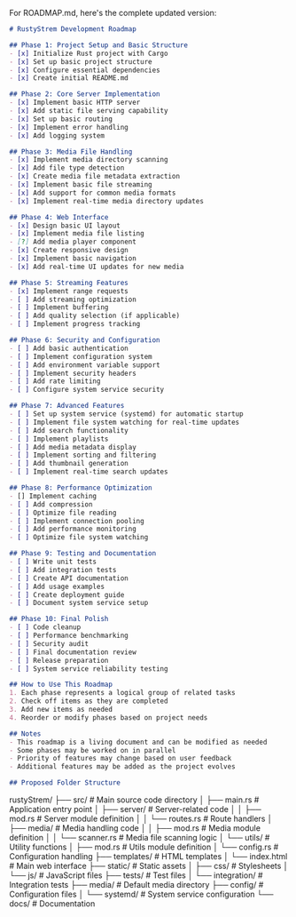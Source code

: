 For ROADMAP.md, here's the complete updated version:

```markdown
# RustyStrem Development Roadmap

## Phase 1: Project Setup and Basic Structure
- [x] Initialize Rust project with Cargo
- [x] Set up basic project structure
- [x] Configure essential dependencies
- [x] Create initial README.md

## Phase 2: Core Server Implementation
- [x] Implement basic HTTP server
- [x] Add static file serving capability
- [x] Set up basic routing
- [x] Implement error handling
- [x] Add logging system

## Phase 3: Media File Handling
- [x] Implement media directory scanning
- [x] Add file type detection
- [x] Create media file metadata extraction
- [x] Implement basic file streaming
- [x] Add support for common media formats
- [x] Implement real-time media directory updates

## Phase 4: Web Interface
- [x] Design basic UI layout
- [x] Implement media file listing
- [?] Add media player component
- [x] Create responsive design
- [x] Implement basic navigation
- [x] Add real-time UI updates for new media

## Phase 5: Streaming Features
- [x] Implement range requests
- [ ] Add streaming optimization
- [ ] Implement buffering
- [ ] Add quality selection (if applicable)
- [ ] Implement progress tracking

## Phase 6: Security and Configuration
- [ ] Add basic authentication
- [ ] Implement configuration system
- [ ] Add environment variable support
- [ ] Implement security headers
- [ ] Add rate limiting
- [ ] Configure system service security

## Phase 7: Advanced Features
- [ ] Set up system service (systemd) for automatic startup
- [ ] Implement file system watching for real-time updates
- [ ] Add search functionality
- [ ] Implement playlists
- [ ] Add media metadata display
- [ ] Implement sorting and filtering
- [ ] Add thumbnail generation
- [ ] Implement real-time search updates

## Phase 8: Performance Optimization
- [] Implement caching
- [ ] Add compression
- [ ] Optimize file reading
- [ ] Implement connection pooling
- [ ] Add performance monitoring
- [ ] Optimize file system watching

## Phase 9: Testing and Documentation
- [ ] Write unit tests
- [ ] Add integration tests
- [ ] Create API documentation
- [ ] Add usage examples
- [ ] Create deployment guide
- [ ] Document system service setup

## Phase 10: Final Polish
- [ ] Code cleanup
- [ ] Performance benchmarking
- [ ] Security audit
- [ ] Final documentation review
- [ ] Release preparation
- [ ] System service reliability testing

## How to Use This Roadmap
1. Each phase represents a logical group of related tasks
2. Check off items as they are completed
3. Add new items as needed
4. Reorder or modify phases based on project needs

## Notes
- This roadmap is a living document and can be modified as needed
- Some phases may be worked on in parallel
- Priority of features may change based on user feedback
- Additional features may be added as the project evolves

## Proposed Folder Structure
```
rustyStrem/
├── src/                    # Main source code directory
│   ├── main.rs            # Application entry point
│   ├── server/            # Server-related code
│   │   ├── mod.rs         # Server module definition
│   │   └── routes.rs      # Route handlers
│   ├── media/             # Media handling code
│   │   ├── mod.rs         # Media module definition
│   │   └── scanner.rs     # Media file scanning logic
│   └── utils/             # Utility functions
│       ├── mod.rs         # Utils module definition
│       └── config.rs      # Configuration handling
├── templates/             # HTML templates
│   └── index.html        # Main web interface
├── static/               # Static assets
│   ├── css/             # Stylesheets
│   └── js/              # JavaScript files
├── tests/               # Test files
│   └── integration/     # Integration tests
├── media/              # Default media directory
├── config/             # Configuration files
│   └── systemd/        # System service configuration
└── docs/              # Documentation
